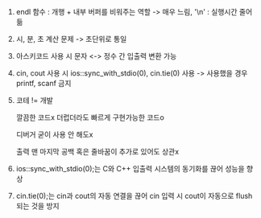 1) endl 함수 : 개행 + 내부 버퍼를 비워주는 역할 -> 매우 느림, '\n' : 실행시간 줄어듦

2) 시, 분, 초 계산 문제 -> 초단위로 통일

3) 아스키코드 사용 시 문자 <-> 정수 간 입출력 변환 가능

4) cin, cout 사용 시 ios::sync_with_stdio(0), cin.tie(0) 사용 -> 사용했을 경우 printf, scanf 금지

5) 코테 != 개발
   
   깔끔한 코드x 더럽더라도 빠르게 구현가능한 코드o
   
   디버거 굳이 사용 안 해도x
   
   출력 맨 마지막 공백 혹은 줄바꿈이 추가로 있어도 상관x

6) ios::sync_with_stdio(0);는 C와 C++ 입출력 시스템의 동기화를 끊어 성능을 향상

7) cin.tie(0);는 cin과 cout의 자동 연결을 끊어 cin 입력 시 cout이 자동으로 flush되는 것을 방지



